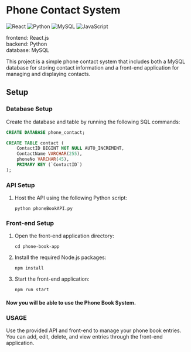 # Phone Contact System
![React](https://img.shields.io/badge/react-%2320232a.svg?style=for-the-badge&logo=react&logoColor=%2361DAFB)
![Python](https://img.shields.io/badge/python-3670A0?style=for-the-badge&logo=python&logoColor=ffdd54)
![MySQL](https://img.shields.io/badge/mysql-%2300f.svg?style=for-the-badge&logo=mysql&logoColor=white)
![JavaScript](https://img.shields.io/badge/javascript-%23323330.svg?style=for-the-badge&logo=javascript&logoColor=%23F7DF1E)

frontend: React.js<br />
backend: Python<br />
database: MySQL<br />

This project is a simple phone contact system that includes both a MySQL database for storing contact information and a front-end application for managing and displaying contacts.

## Setup

### Database Setup

Create the database and table by running the following SQL commands:

```sql
CREATE DATABASE phone_contact;

CREATE TABLE contact (
    ContactID BIGINT NOT NULL AUTO_INCREMENT,
    ContactName VARCHAR(255),
    phoneNo VARCHAR(45),
    PRIMARY KEY (`ContactID`)
);
```

### API Setup
1. Host the API using the following Python script:
    ```console
    python phoneBookAPI.py
    ```

### Front-end Setup
1. Open the front-end application directory:
    ```console
    cd phone-book-app
    ```

2. Install the required Node.js packages:
    ```console
    npm install
    ```

3. Start the front-end application:
    ```console
    npm run start
    ```


#### Now you will be able to use the **Phone Book System**.

### USAGE
Use the provided API and front-end to manage your phone book entries. You can add, edit, delete, and view entries through the front-end application.
